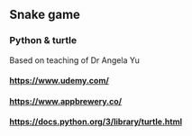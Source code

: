 ## Snake game
### Python & turtle
Based on teaching of Dr Angela Yu
#### https://www.udemy.com/
#### https://www.appbrewery.co/
#### https://docs.python.org/3/library/turtle.html